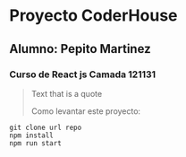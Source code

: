 # Proyecto CoderHouse
## Alumno: Pepito Martinez
### Curso de React js Camada 121131


> Text that is a quote
>
> Como levantar este proyecto:
```
git clone url repo
npm install
npm run start
```
